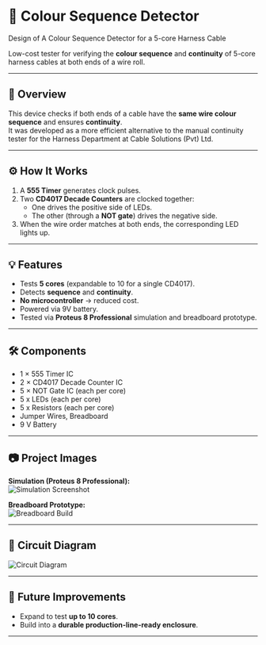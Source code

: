 # 🎨 Colour Sequence Detector

Design of A Colour Sequence Detector for a 5-core Harness Cable

Low-cost tester for verifying the **colour sequence** and **continuity** of 5-core harness cables at both ends of a wire roll.  

---

## 📜 Overview

This device checks if both ends of a cable have the **same wire colour sequence** and ensures **continuity**.  
It was developed as a more efficient alternative to the manual continuity tester for the Harness Department at Cable Solutions (Pvt) Ltd.

---

## ⚙️ How It Works

1. A **555 Timer** generates clock pulses.  
2. Two **CD4017 Decade Counters** are clocked together:  
   - One drives the positive side of LEDs.  
   - The other (through a **NOT gate**) drives the negative side.  
3. When the wire order matches at both ends, the corresponding LED lights up.

---

## 💡 Features

- Tests **5 cores** (expandable to 10 for a single CD4017).  
- Detects **sequence** and **continuity**.  
- **No microcontroller** → reduced cost.
- Powered via 9V battery.
- Tested via **Proteus 8 Professional** simulation and breadboard prototype.

---

## 🛠 Components

- 1 × 555 Timer IC  
- 2 × CD4017 Decade Counter IC  
- 5 × NOT Gate IC (each per core)  
- 5 x LEDs (each per core)  
- 5 x Resistors (each per core)  
- Jumper Wires, Breadboard  
- 9 V Battery

---

## 📷 Project Images

**Simulation (Proteus 8 Professional):**  
![Simulation Screenshot](images/simulation.png)  

**Breadboard Prototype:**  
![Breadboard Build](images/breadboard.png)  

---

## 📐 Circuit Diagram
![Circuit Diagram](images/circuit_diagram.png)  

---

## 🔮 Future Improvements

- Expand to test **up to 10 cores**.  
- Build into a **durable production-line-ready enclosure**.  

---
